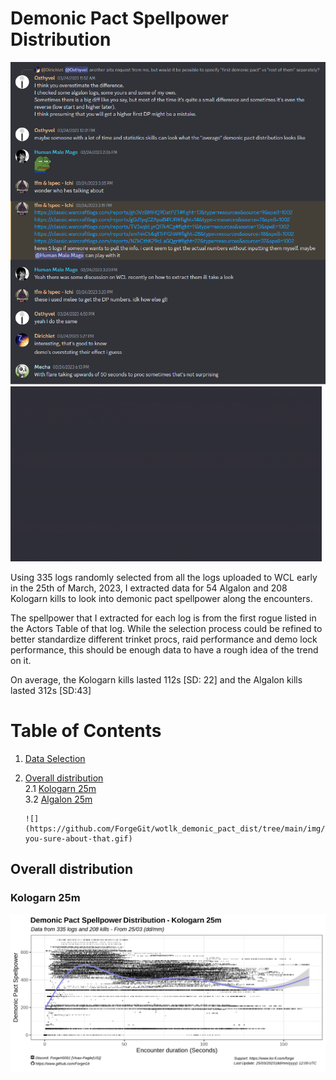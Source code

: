 # Demonic Pact Spellpower Distribution

<img src="img/Intro.png"/>
<img src="img/are-you-sure-about-that.gif"/>


Using 335 logs randomly selected from all the logs uploaded to WCL early in the 25th of March, 2023, I extracted data for 54 Algalon and 208 Kologarn kills to look into demonic pact spellpower along the encounters.

The spellpower that I extracted for each log is from the first rogue listed in the Actors Table of that log. While the selection process could be refined to better standardize different trinket procs, raid performance and demo lock performance, this should be enough data to have a rough idea of the trend on it.

On average, the Kologarn kills lasted 112s [SD: 22] and the Algalon kills lasted 312s [SD:43]

# Table of Contents
1. [Data Selection](#hardmodes-wipes-and-kills-) <br>
2. [Overall distribution](#overall-tables---boss-encounters-)<br>
        2.1 [Kologarn 25m](#hardmode-classification-)<br>
        3.2 [Algalon 25m](#limitations-)<br>
        
       ![](https://github.com/ForgeGit/wotlk_demonic_pact_dist/tree/main/img/are-you-sure-about-that.gif)
## Overall distribution

### Kologarn 25m

  <img src="img/kolo_plot.png" />
 




